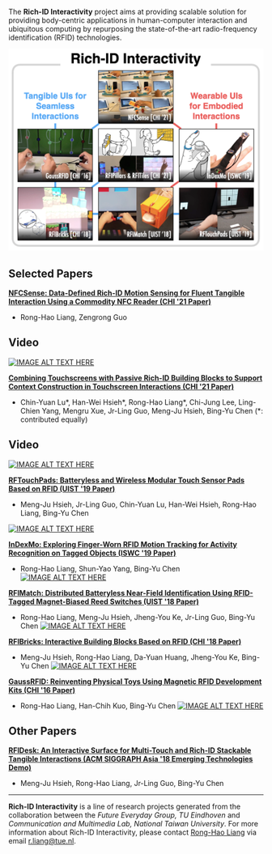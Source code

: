 The __Rich-ID Interactivity__ project aims at providing scalable solution for providing body-centric applications in human-computer interaction and ubiquitous computing by repurposing the state-of-the-art radio-frequency identification (RFID) technologies.

![Overview](/figures/overview.png)

## Selected Papers

__[NFCSense: Data-Defined Rich-ID Motion Sensing for Fluent Tangible Interaction Using a Commodity NFC Reader (CHI '21 Paper)](https://ronghaoliang.page/NFCSense/)__
- Rong-Hao Liang, Zengrong Guo
## Video
[![IMAGE ALT TEXT HERE](https://img.youtube.com/vi/8eCY8QbDzgg/0.jpg)](https://www.youtube.com/watch?v=8eCY8QbDzgg)

__[Combining Touchscreens with Passive Rich-ID Building Blocks to Support Context Construction in Touchscreen Interactions (CHI '21 Paper)](https://ronghaoliang.page/projects/RFIPillarsTiles/)__
- Chin-Yuan Lu\*, Han-Wei Hsieh\*, Rong-Hao Liang\*, Chi-Jung Lee, Ling-Chien Yang, Mengru Xue, Jr-Ling Guo, Meng-Ju Hsieh, Bing-Yu Chen (\*: contributed equally)
## Video
[![IMAGE ALT TEXT HERE](https://img.youtube.com/vi/5IQ4UVGz1zk/0.jpg)](https://www.youtube.com/watch?v=5IQ4UVGz1zk)

__[RFTouchPads: Batteryless and Wireless Modular Touch Sensor Pads Based on RFID (UIST '19 Paper)](https://ronghaoliang.page/projects/RFIMatch/)__
- Meng-Ju Hsieh, Jr-Ling Guo, Chin-Yuan Lu, Han-Wei Hsieh, Rong-Hao Liang, Bing-Yu Chen
<!-- ___ACM UIST 2019: ACM User Interface Software and Technology Symposium___ -->
[![IMAGE ALT TEXT HERE](https://img.youtube.com/vi/4n0yRLGZ8Gk/0.jpg)](https://www.youtube.com/watch?v=4n0yRLGZ8Gk)

__[InDexMo: Exploring Finger-Worn RFID Motion Tracking for Activity Recognition on Tagged Objects (ISWC '19 Paper)](https://ronghaoliang.page/projects/InDexMo/)__
- Rong-Hao Liang, Shun-Yao Yang, Bing-Yu Chen
[![IMAGE ALT TEXT HERE](https://img.youtube.com/vi/V89977Kdv3c/0.jpg)](https://www.youtube.com/watch?v=V89977Kdv3c)
<!-- 
___ACM ISWC 2019: International Symposium on Wearable Computers___
[![Video](https://img.youtube.com/vi/V89977Kdv3c/0.jpg)](https://www.youtube.com/watch?v=V89977Kdv3c) -->

__[RFIMatch: Distributed Batteryless Near-Field Identification Using RFID-Tagged Magnet-Biased Reed Switches (UIST '18 Paper)](https://ronghaoliang.page/projects/RFIMatch/)__
- Rong-Hao Liang, Meng-Ju Hsieh, Jheng-You Ke, Jr-Ling Guo, Bing-Yu Chen
[![IMAGE ALT TEXT HERE](https://img.youtube.com/vi/pGDKklVWaNA/0.jpg)](https://www.youtube.com/watch?v=pGDKklVWaNA)
<!-- 
___ACM UIST 2018: ACM User Interface Software and Technology Symposium___ -->

__[RFIBricks: Interactive Building Blocks Based on RFID (CHI '18 Paper)](https://ronghaoliang.page/projects/RFIBricks/)__
- Meng-Ju Hsieh, Rong-Hao Liang, Da-Yuan Huang, Jheng-You Ke, Bing-Yu Chen
[![IMAGE ALT TEXT HERE](https://img.youtube.com/vi/iJ8MU96_Iuw/0.jpg)](https://www.youtube.com/watch?v=iJ8MU96_Iuw)
<!-- ___ACM CHI 2018: ACM SIGCHI Conference on Human Factors in Computing Systems___ -->

__[GaussRFID: Reinventing Physical Toys Using Magnetic RFID Development Kits (CHI '16 Paper)](https://ronghaoliang.page/projects/GaussRFID.html)__
- Rong-Hao Liang, Han-Chih Kuo, Bing-Yu Chen
[![IMAGE ALT TEXT HERE](https://img.youtube.com/vi/BO59ZkieZ9Y/0.jpg)](https://www.youtube.com/watch?v=BO59ZkieZ9Y)

<!-- ___ACM CHI 2016: ACM SIGCHI Conference on Human Factors in Computing Systems___ -->

## Other Papers

__[RFIDesk: An Interactive Surface for Multi-Touch and Rich-ID Stackable Tangible Interactions (ACM SIGGRAPH Asia '18 Emerging Technologies Demo)](https://dl.acm.org/doi/10.1145/3275476.3275491)__
- Meng-Ju Hsieh, Rong-Hao Liang, Jr-Ling Guo, Bing-Yu Chen
<!-- ___ACM SIGGRAPH Asia 2018 Emerging Technologies___ -->

---
__Rich-ID Interactivity__ is a line of research projects generated from the collaboration between the _Future Everyday Group, TU Eindhoven_ and _Communication and Multimedia Lab, National Taiwan University_. For more information about Rich-ID Interactivity, please contact [Rong-Hao Liang](http://ronghaoliang.page/) via email [r.liang@tue.nl](r.liang@tue.nl).


